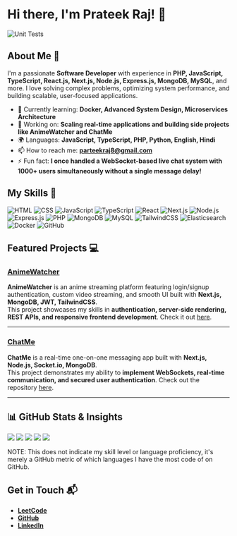 # Hi there, I'm Prateek Raj! 👋
![Unit Tests](https://github.com/mattrltrent/random_assets/actions/workflows/unit_tests.yml/badge.svg)

## About Me 🚀

I'm a passionate **Software Developer** with experience in **PHP, JavaScript, TypeScript, React.js, Next.js, Node.js, Express.js, MongoDB, MySQL**, and more. I love solving complex problems, optimizing system performance, and building scalable, user-focused applications.

- 🌱 Currently learning: **Docker, Advanced System Design, Microservices Architecture**
- 🔭 Working on: **Scaling real-time applications and building side projects like AnimeWatcher and ChatMe**
- 🌍 Languages: **JavaScript, TypeScript, PHP, Python, English, Hindi**
- 📫 How to reach me: **parteekraj8@gmail.com**
- ⚡ Fun fact: **I once handled a WebSocket-based live chat system with 1000+ users simultaneously without a single message delay!**

## My Skills 🧠

![HTML](https://img.shields.io/badge/-HTML-E34F26?style=flat-square&logo=html5&logoColor=white)
![CSS](https://img.shields.io/badge/-CSS-1572B6?style=flat-square&logo=css3&logoColor=white)
![JavaScript](https://img.shields.io/badge/-JavaScript-F7DF1E?style=flat-square&logo=javascript&logoColor=black)
![TypeScript](https://img.shields.io/badge/-TypeScript-3178C6?style=flat-square&logo=typescript&logoColor=white)
![React](https://img.shields.io/badge/-React-61DAFB?style=flat-square&logo=react&logoColor=black)
![Next.js](https://img.shields.io/badge/-Next.js-000000?style=flat-square&logo=next.js&logoColor=white)
![Node.js](https://img.shields.io/badge/-Node.js-339933?style=flat-square&logo=node.js&logoColor=white)
![Express.js](https://img.shields.io/badge/-Express.js-000000?style=flat-square&logo=express&logoColor=white)
![PHP](https://img.shields.io/badge/-PHP-777BB4?style=flat-square&logo=php&logoColor=white)
![MongoDB](https://img.shields.io/badge/-MongoDB-47A248?style=flat-square&logo=mongodb&logoColor=white)
![MySQL](https://img.shields.io/badge/-MySQL-4479A1?style=flat-square&logo=mysql&logoColor=white)
![TailwindCSS](https://img.shields.io/badge/-TailwindCSS-38B2AC?style=flat-square&logo=tailwind-css&logoColor=white)
![Elasticsearch](https://img.shields.io/badge/-Elasticsearch-005571?style=flat-square&logo=elasticsearch&logoColor=white)
![Docker](https://img.shields.io/badge/-Docker-2496ED?style=flat-square&logo=docker&logoColor=white)
![GitHub](https://img.shields.io/badge/-GitHub-181717?style=flat-square&logo=github&logoColor=white)

## Featured Projects 💻

### [AnimeWatcher](https://github.com/Prateekraj1/anime-watcher)

**AnimeWatcher** is an anime streaming platform featuring login/signup authentication, custom video streaming, and smooth UI built with **Next.js, MongoDB, JWT, TailwindCSS**.  
This project showcases my skills in **authentication, server-side rendering, REST APIs, and responsive frontend development**. Check it out [here](https://github.com/Prateekraj1/anime-watcher).

---

### [ChatMe](https://github.com/Prateekraj1/chat-application-2)

**ChatMe** is a real-time one-on-one messaging app built with **Next.js, Node.js, Socket.io, MongoDB**.  
This project demonstrates my ability to **implement WebSockets, real-time communication, and secured user authentication**. Check out the repository [here](https://github.com/Prateekraj1/chat-application-2).

---
## 📊 GitHub Stats & Insights
![](http://github-profile-summary-cards.vercel.app/api/cards/profile-details?username=Prateekraj1&theme=default)
![](http://github-profile-summary-cards.vercel.app/api/cards/repos-per-language?username=Prateekraj1&theme=default)  ![](https://github-profile-summary-cards.vercel.app/api/cards/most-commit-language?username=ycwhencpp&theme=default)
![](http://github-profile-summary-cards.vercel.app/api/cards/stats?username=Prateekraj1&theme=default) ![](http://github-profile-summary-cards.vercel.app/api/cards/productive-time?username=Prateekraj1&theme=default&utcOffset=8)

NOTE: This does not indicate my skill level or language proficiency, it's merely a GitHub metric of which languages I have the most code of on GitHub.

## Get in Touch 📬

- **[LeetCode](https://leetcode.com/parteekraj8/)**
- **[GitHub](https://github.com/Prateekraj1)**
- **[LinkedIn](https://linkedin.com/in/prateek-raj-729872212)**
